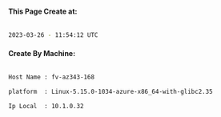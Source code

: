 
   
#### This Page Create at:

```bash

2023-03-26 - 11:54:12 UTC

```

#### Create By Machine:

```bash

Host Name : fv-az343-168

platform  : Linux-5.15.0-1034-azure-x86_64-with-glibc2.35

Ip Local  : 10.1.0.32

```

